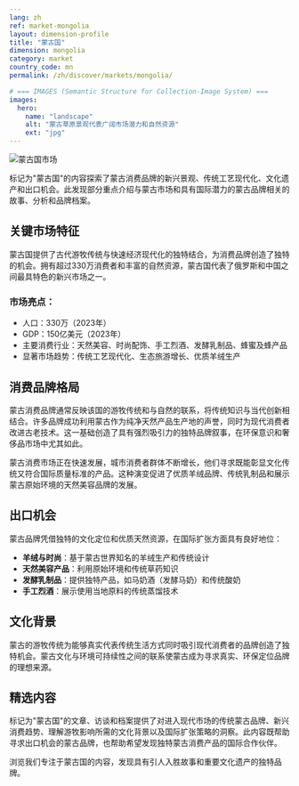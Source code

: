 ```yaml
---
lang: zh
ref: market-mongolia
layout: dimension-profile
title: "蒙古国"
dimension: mongolia
category: market
country_code: mn
permalink: /zh/discover/markets/mongolia/

# === IMAGES (Semantic Structure for Collection-Image System) ===
images:
  hero:
    name: "landscape"
    alt: "蒙古草原景观代表广阔市场潜力和自然资源"
    ext: "jpg"
---
```


![蒙古国市场](/assets/images/dimensions/markets/mongolia.jpg)

标记为"蒙古国"的内容探索了蒙古消费品牌的新兴景观、传统工艺现代化、文化遗产和出口机会。此发现部分重点介绍与蒙古市场和具有国际潜力的蒙古品牌相关的故事、分析和品牌档案。

## 关键市场特征

蒙古国提供了古代游牧传统与快速经济现代化的独特结合，为消费品牌创造了独特的机会。拥有超过330万消费者和丰富的自然资源，蒙古国代表了俄罗斯和中国之间最具特色的新兴市场之一。

### 市场亮点：
- 人口：330万（2023年）
- GDP：150亿美元（2023年）
- 主要消费行业：天然美容、时尚配饰、手工烈酒、发酵乳制品、蜂蜜及蜂产品
- 显著市场趋势：传统工艺现代化、生态旅游增长、优质羊绒生产

## 消费品牌格局

蒙古消费品牌通常反映该国的游牧传统和与自然的联系，将传统知识与当代创新相结合。许多品牌成功利用蒙古作为纯净天然产品生产地的声誉，同时为现代消费者改进古老技术。这一基础创造了具有强烈吸引力的独特品牌叙事，在环保意识和奢侈品市场中尤其如此。

蒙古消费市场正在快速发展，城市消费者群体不断增长，他们寻求既能彰显文化传统又符合国际质量标准的产品。这种演变促进了优质羊绒品牌、传统乳制品和展示蒙古原始环境的天然美容品牌的发展。

## 出口机会

蒙古品牌凭借独特的文化定位和优质天然资源，在国际扩张方面具有良好地位：

- **羊绒与时尚**：基于蒙古世界知名的羊绒生产和传统设计
- **天然美容产品**：利用原始环境和传统草药知识
- **发酵乳制品**：提供独特产品，如马奶酒（发酵马奶）和传统酸奶
- **手工烈酒**：展示使用当地原料的传统蒸馏技术

## 文化背景

蒙古的游牧传统为能够真实代表传统生活方式同时吸引现代消费者的品牌创造了独特机会。蒙古文化与环境可持续性之间的联系使蒙古成为寻求真实、环保定位品牌的理想来源。

## 精选内容

标记为"蒙古国"的文章、访谈和档案提供了对进入现代市场的传统蒙古品牌、新兴消费趋势、理解游牧影响所需的文化背景以及国际扩张策略的洞察。此内容既帮助寻求出口机会的蒙古品牌，也帮助希望发现独特蒙古消费产品的国际合作伙伴。

浏览我们专注于蒙古国的内容，发现具有引人入胜故事和重要文化遗产的独特品牌。